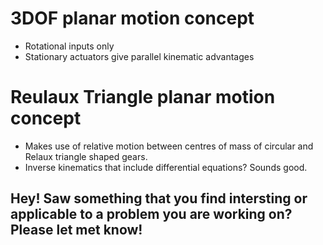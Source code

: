 # 3DOF planar motion concept

- Rotational inputs only
- Stationary actuators give parallel kinematic advantages

# Reulaux Triangle planar motion concept

- Makes use of relative motion between centres of mass of circular and Relaux triangle shaped gears. 
- Inverse kinematics that include differential equations? Sounds good. 


## Hey! Saw something that you find intersting or applicable to a problem you are working on? Please let met know!

